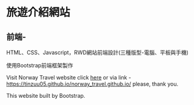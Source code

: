 <h1>旅遊介紹網站</h1>
<h2>前端-</h2>
<p>HTML、CSS、Javascript，RWD網站前端設計(三種版型-電腦、平板與手機)</p>
<p>使用Bootstrap前端框架製作</p>

Visit Norway Travel website click <a href="https://tinzuu05.github.io/norway_travel.github.io/">here<a> or via link - https://tinzuu05.github.io/norway_travel.github.io/ please,
thank you.

This website built by Bootstrap.
